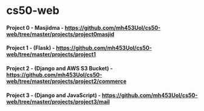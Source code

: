 # cs50-web

#### Project 0 - Masjidma - https://github.com/mh453Uol/cs50-web/tree/master/projects/project0masjid
#### Project 1 - (Flask) - https://github.com/mh453Uol/cs50-web/tree/master/projects/project1
#### Project 2 - (Django and AWS S3 Bucket) - https://github.com/mh453Uol/cs50-web/tree/master/projects/project2/commerce
#### Project 3 - (Django and JavaScript) - https://github.com/mh453Uol/cs50-web/tree/master/projects/project3/mail
